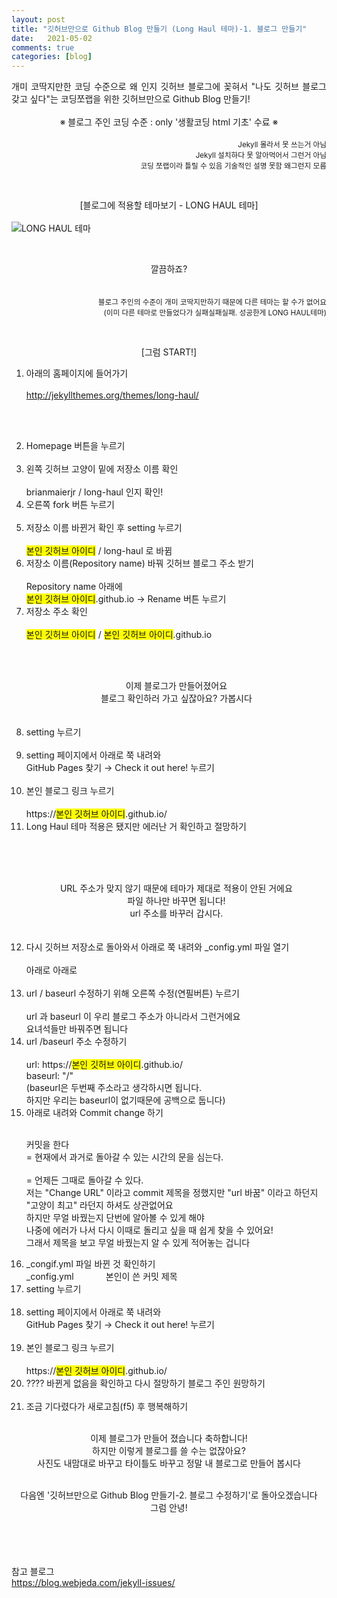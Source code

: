```yaml
---
layout: post
title: "깃허브만으로 Github Blog 만들기 (Long Haul 테마)-1. 블로그 만들기"
date:   2021-05-02
comments: true
categories: [blog]
---
```



<p>
<div style="text-align:justify">개미 코딱지만한 코딩 수준으로 왜 인지 깃허브 블로그에 꽂혀서 "나도 깃허브 블로그 갖고 싶다"는 코딩쪼랩을 위한 깃허브만으로 Github Blog 만들기!</div><br />
<div style="text-align:center">※ 블로그 주인 코딩 수준 : only '생활코딩 html 기초' 수료 ※</div><br />
<div style="text-align:right"><small>Jekyll 몰라서 못 쓰는거 아님<br />
   Jekyll 설치하다 못 알아먹어서 그런거 아님<br />
  코딩 쪼랩이라 틀릴 수 있음 기술적인 설명 못함 왜그런지 모름</small></div>
</p>
<br />

<p>
<div style="text-align:center">[블로그에 적용할 테마보기 - LONG HAUL 테마]</div>
<br />
<img src="{{ '/assets/210502/1.png' | prepend: site.baseurl }}" alt="LONG HAUL 테마"></p>

<p>
<br />
<div style="text-align:center">깔끔하죠?</div><br />
<br />
<div style="text-align:right"><small>블로그 주인의 수준이 개미 코딱지만하기 때문에 다른 테마는 할 수가 없어요<br />
(이미 다른 테마로 만들었다가 실패실패실패. 성공한게 LONG HAUL테마)</small></div>
</p>

<br />
<p><div style="text-align:center">[그럼 START!]</div></p>

<ol>
    <li>아래의 홈페이지에 들어가기</li>
<br />
<a href=" http://jekyllthemes.org/themes/long-haul/" target="_blank">http://jekyllthemes.org/themes/long-haul/</a>

<br /><br />
 <li>Homepage 버튼을 누르기</li> 
<br />
<img src="{{ '/assets/210502/2.jpg' | prepend: site.baseurl }}" alt="">


<br />
 <li>왼쪽 깃허브 고양이 밑에 저장소 이름 확인</li><br />
brianmaierjr / long-haul 인지 확인! 
<img src="{{ '/assets/210502/3.jpg' | prepend: site.baseurl }}" alt="">

<br />
 <li>오른쪽 fork 버튼 누르기</li> 
<br />
<img src="{{ '/assets/210502/4.jpg' | prepend: site.baseurl }}" alt="">

<br />
 <li>저장소 이름 바뀐거 확인 후 setting 누르기</li>
 <br />
<span style="background-color:yellow">본인 깃허브 아이디</span> / long-haul 로 바뀜 

<br />
<img src="{{ '/assets/210502/5.jpg' | prepend: site.baseurl }}" alt="">

<br />
 <li>저장소 이름(Repository name) 바꿔 깃허브 블로그 주소 받기 </li> 
 <br />
Repository name 아래에 <br />
<span style="background-color:yellow">본인 깃허브 아이디</span>.github.io   →  Rename 버튼 누르기 
<br />
<img src="{{ '/assets/210502/6.jpg' | prepend: site.baseurl }}" alt="">

<br />
 <li>저장소 주소 확인 </li> <br />
<span style="background-color:yellow">본인 깃허브 아이디</span> / <span style="background-color:yellow">본인 깃허브 아이디</span>.github.io 
<br />
<img src="{{ '/assets/210502/7.jpg' | prepend: site.baseurl }}" alt="">

<br /><br />
<div style="text-align:center">이제 블로그가 만들어졌어요 <br />
블로그 확인하러 가고 싶잖아요? 가봅시다</div><br />
<br />
 <li>setting 누르기 </li> 
<br />
<img src="{{ '/assets/210502/8.jpg' | prepend: site.baseurl }}" alt="">

<br />
 <li>setting 페이지에서 아래로 쭉 내려와<br/> 
   GitHub Pages 찾기  →  Check it out here! 누르기 </li> 
<br />
<img src="{{ '/assets/210502/9.jpg' | prepend: site.baseurl }}" alt="">

<br />
 <li>본인 블로그 링크 누르기</li> <br />
https://<span style="background-color:yellow">본인 깃허브 아이디</span>.github.io/
<br />
<img src="{{ '/assets/210502/10.jpg' | prepend: site.baseurl }}" alt="">

<br />
 <li>Long Haul 테마 적용은 됐지만 에러난 거 확인하고 절망하기</li> 
<br />
<img src="{{ '/assets/210502/11.png' | prepend: site.baseurl }}" alt="">

<br /><br />
<div style="text-align:center">URL 주소가 맞지 않기 때문에 테마가 제대로 적용이 안된 거에요<br /> 
파일 하나만 바꾸면 됩니다!<br />
url 주소를 바꾸러 갑시다.</div><br />

<br />
 <li>다시 깃허브 저장소로 돌아와서 아래로 쭉 내려와 _config.yml 파일 열기 </li> 
<br />
<img src="{{ '/assets/210502/12.jpg' | prepend: site.baseurl }}" alt="">
<br />
아래로 아래로<br /><br />
<img src="{{ '/assets/210502/13.jpg' | prepend: site.baseurl }}" alt="">

<br />
 <li>url / baseurl 수정하기 위해 오른쪽 수정(연필버튼) 누르기</li> 
<br />
 url 과 baseurl 이 우리 블로그 주소가 아니라서 그런거에요 
<br />
요녀석들만 바꿔주면 됩니다  
<br />
<img src="{{ '/assets/210502/14.jpg' | prepend: site.baseurl }}" alt="">

<br />
 <li>url /baseurl 주소 수정하기</li><br /> 
url: https://<span style="background-color:yellow">본인 깃허브 아이디</span>.github.io/<br /> 
baseurl: "/" 
<br />
(baseurl은 두번째 주소라고 생각하시면 됩니다.<br />
하지만 우리는 baseurl이 없기때문에 공백으로 둡니다)
<br />
<img src="{{ '/assets/210502/15.jpg' | prepend: site.baseurl }}" alt="">

<br />
 <li>아래로 내려와 Commit change 하기</li><br /> 

커밋을 한다<br /> 
= 현재에서 과거로 돌아갈 수 있는 시간의 문을 심는다.<br />  
= 언제든 그때로 돌아갈 수 있다.<br /> 
저는 "Change URL" 이라고 commit 제목을 정했지만 "url 바꿈" 이라고 하던지 "고양이 최고" 라던지 하셔도 상관없어요<br /> 
하지만 무얼 바꿨는지 단번에 알아볼 수 있게 해야 <br />
나중에 에러가 나서 다시 이때로 돌리고 싶을 때 쉽게 찾을 수 있어요!<br /> 
그래서 제목을 보고 무얼 바꿨는지 알 수 있게 적어놓는 겁니다<br />

<img src="{{ '/assets/210502/16.jpg' | prepend: site.baseurl }}" alt="">

<br />
 <li>_congif.yml 파일 바뀐 것 확인하기</li> 
     _config.yml &nbsp;&nbsp;&nbsp;&nbsp;&nbsp;&nbsp;&nbsp;&nbsp;&nbsp;&nbsp;&nbsp;&nbsp;본인이 쓴 커밋 제목 
<br />
<img src="{{ '/assets/210502/17.jpg' | prepend: site.baseurl }}" alt="">

<br />
 <li>setting 누르기 </li> 
<br />
<img src="{{ '/assets/210502/8.jpg' | prepend: site.baseurl }}" alt="">

<br />
 <li>setting 페이지에서 아래로 쭉 내려와<br/> 
   GitHub Pages 찾기  →  Check it out here! 누르기 </li> 
<br />
<img src="{{ '/assets/210502/9.jpg' | prepend: site.baseurl }}" alt="">

<br />
 <li>본인 블로그 링크 누르기</li> <br />
https://<span style="background-color:yellow">본인 깃허브 아이디</span>.github.io/
<br />
<img src="{{ '/assets/210502/10.jpg' | prepend: site.baseurl }}" alt="">

<br />
 <li>???? 바뀐게 없음을 확인하고 다시 절망하기 블로그 주인 원망하기 </li> 
<br />
<img src="{{ '/assets/210502/11.png' | prepend: site.baseurl }}" alt="">

<br />
 <li>조금 기다렸다가 새로고침(f5) 후 행복해하기</li> 
<br />
<img src="{{ '/assets/210502/18.jpg' | prepend: site.baseurl }}" alt="">


</ol>

<p><div style="text-align:center">이제 블로그가 만들어 졌습니다 축하합니다!<br />  
하지만 이렇게 블로그를 쓸 수는 없잖아요?<br />  
사진도 내맘대로 바꾸고 타이틀도 바꾸고 정말 내 블로그로 만들어 봅시다
   <br /><br />


다음엔 '깃허브만으로 Github Blog 만들기-2. 블로그 수정하기'로 돌아오겠습니다<br />
그럼 안녕!</div> 
</p>

<br />  <br />  <br />  
참고 블로그 
<br />
<a href="https://blog.webjeda.com/jekyll-issues/" target="_blank">https://blog.webjeda.com/jekyll-issues/</a>


